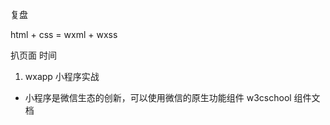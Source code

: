 复盘

html + css = wxml + wxss

扒页面  时间 

1. wxapp 小程序实战
 - 小程序是微信生态的创新，可以使用微信的原生功能组件
    w3cschool  组件文档

